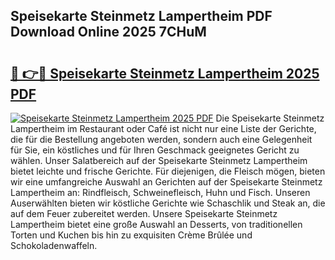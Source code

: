 ## Speisekarte Steinmetz Lampertheim PDF Download Online 2025 7CHuM

# <h2><a href="http://gcbj50.nevu.top/?p=Speisekarte+Steinmetz+Lampertheim">🔗 👉🔴 Speisekarte Steinmetz Lampertheim 2025 PDF</a></h2>

[![Speisekarte Steinmetz Lampertheim 2025 PDF](https://i.imgur.com/dBaPXMq.png)](http://gcbj50.nevu.top/?p=Speisekarte+Steinmetz+Lampertheim)
Die Speisekarte Steinmetz Lampertheim im Restaurant oder Café ist nicht nur eine Liste der Gerichte, die für die Bestellung angeboten werden, sondern auch eine Gelegenheit für Sie, ein köstliches und für Ihren Geschmack geeignetes Gericht zu wählen. Unser Salatbereich auf der Speisekarte Steinmetz Lampertheim bietet leichte und frische Gerichte. Für diejenigen, die Fleisch mögen, bieten wir eine umfangreiche Auswahl an Gerichten auf der Speisekarte Steinmetz Lampertheim an: Rindfleisch, Schweinefleisch, Huhn und Fisch. Unseren Auserwählten bieten wir köstliche Gerichte wie Schaschlik und Steak an, die auf dem Feuer zubereitet werden. Unsere Speisekarte Steinmetz Lampertheim bietet eine große Auswahl an Desserts, von traditionellen Torten und Kuchen bis hin zu exquisiten Crème Brûlée und Schokoladenwaffeln.
